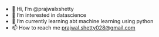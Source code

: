 - 👋 Hi, I’m @prajwalxshetty
- 👀 I’m interested in datascience
- 🌱 I’m currently learning abt machine learning using python
- 📫 How to reach me prajwal.shetty028@gmail.com

<!---
prajwalxshetty/prajwalxshetty is a ✨ special ✨ repository because its `README.md` (this file) appears on your GitHub profile.
You can click the Preview link to take a look at your changes.
--->
